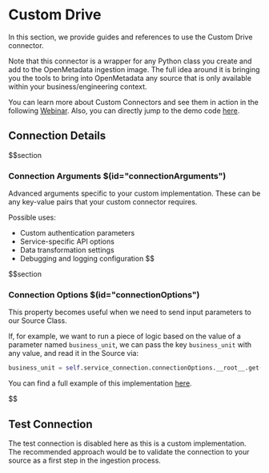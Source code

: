 # Custom Drive

In this section, we provide guides and references to use the Custom Drive connector.

Note that this connector is a wrapper for any Python class you create and add to the OpenMetadata ingestion image. The full idea around it is bringing you the tools to bring into OpenMetadata any source that is only available within your business/engineering context.

You can learn more about Custom Connectors and see them in action in the following [Webinar](https://www.youtube.com/watch?v=fDUj30Ub9VE&ab_channel=OpenMetadata). Also, you can directly jump to the demo code [here](https://github.com/open-metadata/openmetadata-demo/tree/main/custom-connector).

## Connection Details

$$section
### Connection Arguments $(id="connectionArguments")

Advanced arguments specific to your custom implementation. These can be any key-value pairs that your custom connector requires.

Possible uses:
- Custom authentication parameters
- Service-specific API options
- Data transformation settings
- Debugging and logging configuration
$$

$$section
### Connection Options $(id="connectionOptions")

This property becomes useful when we need to send input parameters to our Source Class.

If, for example, we want to run a piece of logic based on the value of a parameter named `business_unit`, we can pass the key `business_unit` with any value, and read it in the Source via:

```python
business_unit = self.service_connection.connectionOptions.__root__.get("business_unit")
```

You can find a full example of this implementation [here](https://github.com/open-metadata/openmetadata-demo/blob/main/custom-connector/connector/my_csv_connector.py#L91).

$$

## Test Connection

The test connection is disabled here as this is a custom implementation. The recommended approach would be to validate the connection to your source as a first step in the ingestion process.
